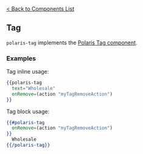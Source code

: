 [< Back to Components List](../README.md#components)

## Tag

`polaris-tag` implements the [Polaris Tag component](https://polaris.shopify.com/components/forms/tag).

### Examples

Tag inline usage:

```hbs
{{polaris-tag
  text="Wholesale"
  onRemove=(action "myTagRemoveAction")
}}
```

Tag block usage:

```hbs
{{#polaris-tag
  onRemove=(action "myTagRemoveAction")
}}
  Wholesale
{{/polaris-tag}}
```
